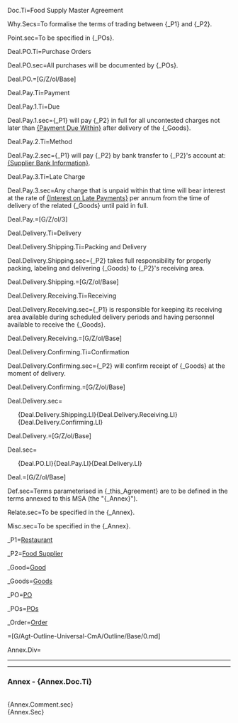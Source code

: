 Doc.Ti=Food Supply Master Agreement

Why.Secs=To formalise the terms of trading between {_P1} and {_P2}.

Point.sec=To be specified in {_POs}.

Deal.PO.Ti=Purchase Orders

Deal.PO.sec=All purchases will be documented by {_POs}.

Deal.PO.=[G/Z/ol/Base]

Deal.Pay.Ti=Payment

Deal.Pay.1.Ti=Due

Deal.Pay.1.sec={_P1} will pay {_P2} in full for all uncontested charges not later than <u>{Payment Due Within}</u> after delivery of the {_Goods}.

Deal.Pay.2.Ti=Method

Deal.Pay.2.sec={_P1} will pay {_P2} by bank transfer to {_P2}'s account at: <u>{Supplier Bank Information}</u>. 

Deal.Pay.3.Ti=Late Charge

Deal.Pay.3.sec=Any charge that is unpaid within that time will bear interest at the rate of <u>{Interest on Late Payments}</u> per annum from the time of delivery of the related {_Goods} until paid in full. 

Deal.Pay.=[G/Z/ol/3]

Deal.Delivery.Ti=Delivery

Deal.Delivery.Shipping.Ti=Packing and Delivery

Deal.Delivery.Shipping.sec={_P2} takes full responsibility for properly packing, labeling and delivering {_Goods} to {_P2}'s receiving area.

Deal.Delivery.Shipping.=[G/Z/ol/Base]

Deal.Delivery.Receiving.Ti=Receiving

Deal.Delivery.Receiving.sec={_P1} is responsible for keeping its receiving area available during scheduled delivery periods and having personnel available to receive the {_Goods}.

Deal.Delivery.Receiving.=[G/Z/ol/Base]

Deal.Delivery.Confirming.Ti=Confirmation

Deal.Delivery.Confirming.sec={_P2} will confirm receipt of {_Goods} at the moment of delivery.

Deal.Delivery.Confirming.=[G/Z/ol/Base]

Deal.Delivery.sec=<ol class="secs-and">{Deal.Delivery.Shipping.LI}{Deal.Delivery.Receiving.LI}{Deal.Delivery.Confirming.LI}</ol>

Deal.Delivery.=[G/Z/ol/Base]

Deal.sec=<ol class="secs-and">{Deal.PO.LI}{Deal.Pay.LI}{Deal.Delivery.LI}</ol>

Deal.=[G/Z/ol/Base]

Def.sec=Terms parameterised in {_this_Agreement} are to be defined in the terms annexed to this MSA (the "{_Annex}").

Relate.sec=To be specified in the {_Annex}.

Misc.sec=To be specified in the {_Annex}.

_P1=<a href="#" class="definedterm">Restaurant</a>

_P2=<a href="#" class="definedterm">Food Supplier</a>

_Good=<a href="#" class="definedterm">Good</a>

_Goods=<a href="#" class="definedterm">Goods</a>

_PO=<a href="#" class="definedterm">PO</a>

_POs=<a href="#" class="definedterm">POs</a>


_Order=<a href="#" class="definedterm">Order</a>

=[G/Agt-Outline-Universal-CmA/Outline/Base/0.md]

Annex.Div=<hr><hr><h3>Annex - {Annex.Doc.Ti}</h3><br>{Annex.Comment.sec}<br>{Annex.Sec}
